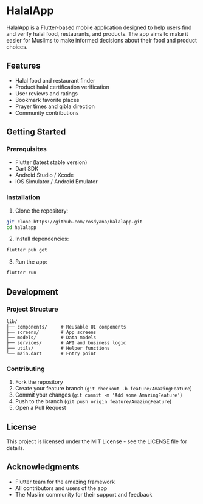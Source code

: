 # HalalApp

HalalApp is a Flutter-based mobile application designed to help users find and verify halal food, restaurants, and products. The app aims to make it easier for Muslims to make informed decisions about their food and product choices.

## Features

- Halal food and restaurant finder
- Product halal certification verification
- User reviews and ratings
- Bookmark favorite places
- Prayer times and qibla direction
- Community contributions

## Getting Started

### Prerequisites

- Flutter (latest stable version)
- Dart SDK
- Android Studio / Xcode
- iOS Simulator / Android Emulator

### Installation

1. Clone the repository:
```bash
git clone https://github.com/rosdyana/halalapp.git
cd halalapp
```

2. Install dependencies:
```bash
flutter pub get
```

3. Run the app:
```bash
flutter run
```

## Development

### Project Structure

```
lib/
├── components/     # Reusable UI components
├── screens/        # App screens
├── models/         # Data models
├── services/       # API and business logic
├── utils/          # Helper functions
└── main.dart       # Entry point
```

### Contributing

1. Fork the repository
2. Create your feature branch (`git checkout -b feature/AmazingFeature`)
3. Commit your changes (`git commit -m 'Add some AmazingFeature'`)
4. Push to the branch (`git push origin feature/AmazingFeature`)
5. Open a Pull Request

## License

This project is licensed under the MIT License - see the LICENSE file for details.

## Acknowledgments

- Flutter team for the amazing framework
- All contributors and users of the app
- The Muslim community for their support and feedback
